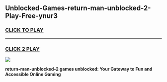 
## Unblocked-Games-return-man-unblocked-2-Play-Free-ynur3
<h3>
<a href="https://premium76.site?title=return-man-unblocked-2&ref=18A1">CLICK TO PLAY</a></h3>
<hr>

<h3>
<a href="https://premium76.site?title=return-man-unblocked-2&ref=18A1">CLICK 2 PLAY</a>
  
</h3>

<a href="https://premium76.site?title=return-man-unblocked-2&ref=18A1"><img src="https://clearcache.store/games.png"></a>


**return-man-unblocked-2 games unblocked: Your Gateway to Fun and Accessible Online Gaming**
